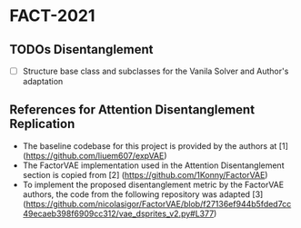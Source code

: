 # FACT-2021


## TODOs Disentanglement
- [ ] Structure base class and subclasses for the Vanila Solver and Author's adaptation

## References for Attention Disentanglement Replication
* The baseline codebase for this project is provided by the authors at [1] (https://github.com/liuem607/expVAE)
* The FactorVAE implementation used in the Attention Disentanglement section is copied from [2] (https://github.com/1Konny/FactorVAE)
* To implement the proposed disentanglement metric by the FactorVAE authors, the code from the following repository was adapted [3] (https://github.com/nicolasigor/FactorVAE/blob/f27136ef944b5fded7cc49ecaeb398f6909cc312/vae_dsprites_v2.py#L377)
